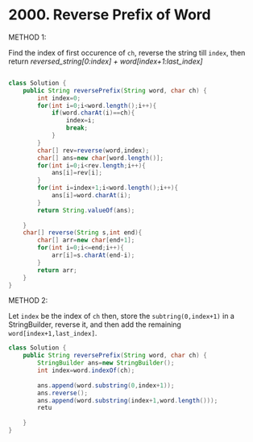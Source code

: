 # 2000. Reverse Prefix of Word

METHOD 1:

Find the index of first occurence of `ch`, reverse the string till `index`, then return *reversed_string[0:index] + word[index+1:last_index]*

```java

class Solution {
    public String reversePrefix(String word, char ch) {
        int index=0;
        for(int i=0;i<word.length();i++){
            if(word.charAt(i)==ch){
                index=i;
                break;
            }
        }
        char[] rev=reverse(word,index);
        char[] ans=new char[word.length()];
        for(int i=0;i<rev.length;i++){
            ans[i]=rev[i];
        }
        for(int i=index+1;i<word.length();i++){
            ans[i]=word.charAt(i);
        }
        return String.valueOf(ans);
        
    }
    char[] reverse(String s,int end){
        char[] arr=new char[end+1];
        for(int i=0;i<=end;i++){
            arr[i]=s.charAt(end-i);
        }
        return arr;
    }
}
```

METHOD 2:

Let `index` be the index of `ch` then, store the `subtring(0,index+1)` in a StringBuilder, reverse it, and then add the remaining `word[index+1,last_index]`.

```java
class Solution {
    public String reversePrefix(String word, char ch) {
        StringBuilder ans=new StringBuilder();
        int index=word.indexOf(ch);
        
        ans.append(word.substring(0,index+1));
        ans.reverse();
        ans.append(word.substring(index+1,word.length()));
        retu
        
    }
}
```

